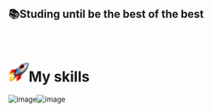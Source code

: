 ##  📚Studing until be the best of the best
  




<br/>





# ![](https://github.com/heidar-dev-2024/heidar-dev-2024/blob/main/Rocket.png)My skills

![image](https://github.com/heidar-dev-2024/heidar-dev-2024/assets/165137772/71f1435e-3248-4fb4-b691-06117a698868)![image](https://github.com/heidar-dev-2024/heidar-dev-2024/assets/165137772/57dbd68a-6934-4e96-a49b-2e94b22bcb18)

































